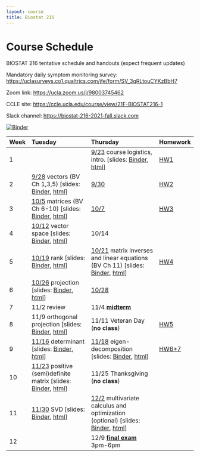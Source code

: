 ```yaml
---
layout: course
title: Biostat 216
---
```


# Course Schedule

BIOSTAT 216 tentative schedule and handouts (expect frequent updates)

Mandatory daily symptom monitoring survey: <https://uclasurveys.co1.qualtrics.com/jfe/form/SV_3qRLtouCYKzBbH7>

Zoom link: <https://ucla.zoom.us/j/98003745462>

CCLE site: <https://ccle.ucla.edu/course/view/21F-BIOSTAT216-1>

Slack channel: <https://biostat-216-2021-fall.slack.com>

[![Binder](https://mybinder.org/badge_logo.svg)](https://mybinder.org/v2/gh/ucla-biostat216-2021fall/ucla-biostat216-2021fall.github.io/main)

| Week | Tuesday | Thursday | Homework |
|:-----------|:------------|:------------|:------------|
| 1 | | [9/23](https://ucla-biostat216-2021fall.github.io/biostat216fall2021/2021/09/23/week1.html) course logistics, intro. \[slides: [Binder](https://mybinder.org/v2/gh/ucla-biostat216-2021fall/ucla-biostat216-2021fall.github.io/main?filepath=slides%2F01-intro%2F01-intro.ipynb), [html](https://ucla-biostat216-2021fall.github.io/slides/01-intro/01-intro.html)\] | [HW1](https://ucla-biostat216-2021fall.github.io/hw/hw1/hw1.html) |  
| 2 | [9/28](https://ucla-biostat216-2021fall.github.io/biostat216fall2021/2021/09/28/week2-day1.html) vectors (BV Ch 1,3,5) \[slides: [Binder](https://mybinder.org/v2/gh/ucla-biostat216-2021fall/ucla-biostat216-2021fall.github.io/main?filepath=slides%2F02-vector%2F02-vector.ipynb), [html](https://ucla-biostat216-2021fall.github.io/slides/02-vector/02-vector.html)\] | [9/30](https://ucla-biostat216-2021fall.github.io/biostat216fall2021/2021/09/30/week2-day2.html) | [HW2](https://ucla-biostat216-2021fall.github.io/hw/hw2/hw2.html) |  
| 3 | [10/5](https://ucla-biostat216-2021fall.github.io/biostat216fall2021/2021/10/05/week3-day1.html) matrices (BV Ch 6-10) \[slides: [Binder](https://mybinder.org/v2/gh/ucla-biostat216-2021fall/ucla-biostat216-2021fall.github.io/main?filepath=slides%2F03-matrix%2F03-matrix.ipynb), [html](https://ucla-biostat216-2021fall.github.io/slides/03-matrix/03-matrix.html)\] | [10/7](https://ucla-biostat216-2021fall.github.io/biostat216fall2021/2021/10/07/week3-day2.html) | [HW3](https://ucla-biostat216-2021fall.github.io/hw/hw3/hw3.html)  |  
| 4 | [10/12](https://ucla-biostat216-2021fall.github.io/biostat216fall2021/2021/10/12/week4-day1.html) vector space \[slides: [Binder](https://mybinder.org/v2/gh/ucla-biostat216-2021fall/ucla-biostat216-2021fall.github.io/main?filepath=slides%2F04-vecsp%2F04-vecsp.ipynb), [html](https://ucla-biostat216-2021fall.github.io/slides/04-vecsp/04-vecsp.html)\] | 10/14 | |  
| 5 | [10/19](https://ucla-biostat216-2021fall.github.io/biostat216fall2021/2021/10/19/week5-day1.html) rank \[slides: [Binder](https://mybinder.org/v2/gh/ucla-biostat216-2021fall/ucla-biostat216-2021fall.github.io/main?filepath=slides%2F05-rank%2F05-rank.ipynb), [html](https://ucla-biostat216-2021fall.github.io/slides/05-rank/05-rank.html)\] | [10/21](https://ucla-biostat216-2021fall.github.io/biostat216fall2021/2021/10/21/week5-day2.html) matrix inverses and linear equations (BV Ch 11) \[slides: [Binder](https://mybinder.org/v2/gh/ucla-biostat216-2021fall/ucla-biostat216-2021fall.github.io/main?filepath=slides%2F06-matinv%2F06-matinv.ipynb), [html](https://ucla-biostat216-2021fall.github.io/slides/06-matinv/06-matinv.html)\] | [HW4](https://ucla-biostat216-2021fall.github.io/hw/hw4/hw4.html) |  
| 6 | [10/26](https://ucla-biostat216-2021fall.github.io/biostat216fall2021/2021/10/26/week6-day1.html) projection \[slides: [Binder](https://mybinder.org/v2/gh/ucla-biostat216-2021fall/ucla-biostat216-2021fall.github.io/main?filepath=slides%2F07-proj%2F07-proj.ipynb), [html](https://ucla-biostat216-2021fall.github.io/slides/07-proj/07-proj.html)\] | [10/28](https://ucla-biostat216-2021fall.github.io/biostat216fall2021/2021/10/28/week6-day2.html) |   
| 7 | 11/2 review | 11/4 [**midterm**](https://ucla-biostat216-2021fall.github.io/hw/midterm/midterm.html) | |  
| 8 | 11/9 orthogonal projection \[slides: [Binder](https://mybinder.org/v2/gh/ucla-biostat216-2021fall/ucla-biostat216-2021fall.github.io/main?filepath=slides%2F08-orthproj%2F08-orthproj.ipynb), [html](https://ucla-biostat216-2021fall.github.io/slides/08-orthproj/08-orthproj.html)\] | 11/11 Veteran Day (**no class**) | [HW5](https://ucla-biostat216-2021fall.github.io/hw/hw5/hw5.html) |   
| 9 | [11/16](https://ucla-biostat216-2021fall.github.io/biostat216fall2021/2021/11/16/week9-day1.html) determinant \[slides: [Binder](https://mybinder.org/v2/gh/ucla-biostat216-2021fall/ucla-biostat216-2021fall.github.io/main?filepath=slides%2F09-det%2F09-det.ipynb), [html](https://ucla-biostat216-2021fall.github.io/slides/09-det/09-det.html)\] | [11/18](https://ucla-biostat216-2021fall.github.io/biostat216fall2021/2021/11/18/week9-day2.html) eigen-decomposition \[slides: [Binder](https://mybinder.org/v2/gh/ucla-biostat216-2021fall/ucla-biostat216-2021fall.github.io/main?filepath=slides%2F10-eig%2F10-eig.ipynb), [html](https://ucla-biostat216-2021fall.github.io/slides/10-eig/10-eig.html)\] | [HW6+7](https://ucla-biostat216-2021fall.github.io/hw/hw6/hw6.html) |   
| 10 | [11/23](https://ucla-biostat216-2021fall.github.io/biostat216fall2021/2021/11/23/week10-day1.html) positive (semi)definite matrix \[slides: [Binder](https://mybinder.org/v2/gh/ucla-biostat216-2021fall/ucla-biostat216-2021fall.github.io/main?filepath=slides%2F11-pd%2F11-pd.ipynb), [html](https://ucla-biostat216-2021fall.github.io/slides/11-pd/11-pd.html)\] | 11/25 Thanksgiving (**no class**) | |  
| 11 | [11/30](https://ucla-biostat216-2021fall.github.io/biostat216fall2021/2021/11/30/week11-day1.html) SVD \[slides: [Binder](https://mybinder.org/v2/gh/ucla-biostat216-2021fall/ucla-biostat216-2021fall.github.io/main?filepath=slides%2F12-svd%2F12-svd.ipynb), [html](https://ucla-biostat216-2021fall.github.io/slides/12-svd/12-svd.html)\] | [12/2](https://ucla-biostat216-2021fall.github.io/biostat216fall2021/2021/12/02/week11-day2.html) multivariate calculus and optimization (optional) \[slides: [Binder](https://mybinder.org/v2/gh/ucla-biostat216-2021fall/ucla-biostat216-2021fall.github.io/main?filepath=slides%2F13-optim%2F13-optim.ipynb), [html](https://ucla-biostat216-2021fall.github.io/slides/13-optim/13-optim.html)\] | |   
| 12 | | 12/9 [**final exam**](https://ucla-biostat216-2021fall.github.io/hw/final/final.html) 3pm-6pm | |   
